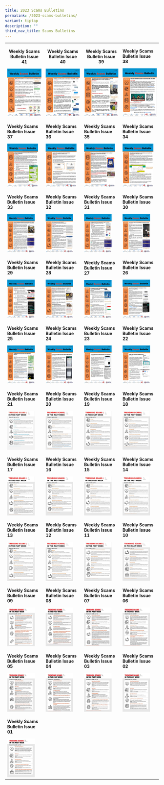 ```yaml
---
title: 2023 Scams Bulletins
permalink: /2023-scams-bulletins/
variant: tiptap
description: ""
third_nav_title: Scams Bulletins
---
```

<table style="minWidth: 100px">
<colgroup>
<col>
<col>
<col>
<col>
</colgroup>
<tbody>
<tr>
<th rowspan="1" colspan="1">
<p><strong>Weekly Scams Bulletin Issue 41</strong>
</p><a class="isomer-image-wrapper" href="/files/2023%20Scams%20Bulletins/Dec%202023/WSB_Issue_41__29_Dec__final.pdf"><img style="width: 100%;" height="auto" width="100%" alt="" src="/images/Scams Bulletin Covers/2023 Bulletin Cover/2023_WSB_41.jpg"></a>
</th>
<th rowspan="1" colspan="1">
<p><strong>Weekly Scams Bulletin Issue 40</strong>
</p><a class="isomer-image-wrapper" href="/files/2023%20Scams%20Bulletins/Dec%202023/WSB_Issue_40__22_Dec_.pdf"><img style="width: 100%;" height="auto" width="100%" alt="" src="/images/Scams Bulletin Covers/2023 Bulletin Cover/2023_WSB_40.jpg"></a>
</th>
<th rowspan="1" colspan="1">
<p><strong>Weekly Scams Bulletin Issue 39</strong>
</p><a class="isomer-image-wrapper" href="/files/2023%20Scams%20Bulletins/Dec%202023/WSB_Issue_39__15_Dec_.pdf"><img style="width: 100%;" height="auto" width="100%" alt="" src="/images/Scams Bulletin Covers/2023 Bulletin Cover/2023_WSB_39.jpg"></a>
</th>
<td rowspan="1" colspan="1">
<p><strong>Weekly Scams Bulletin Issue 38</strong>
</p><a class="isomer-image-wrapper" href="/files/2023%20Scams%20Bulletins/Dec%202023/WSB_Issue_38__8_Dec_.pdf"><img style="width: 100%;" height="auto" width="100%" alt="" src="/images/Scams Bulletin Covers/2023 Bulletin Cover/2023_WSB_38.jpg"></a>
</td>
</tr>
<tr>
<td rowspan="1" colspan="1">
<p><strong>Weekly Scams Bulletin Issue 37</strong>
</p><a class="isomer-image-wrapper" href="/files/2023%20Scams%20Bulletins/Dec%202023/WSB_Issue_37__1_Dec_.pdf"><img style="width: 90%;" height="auto" width="100%" alt="" src="/images/Scams Bulletin Covers/2023 Bulletin Cover/2023_WSB_37.jpg"></a>
</td>
<td rowspan="1" colspan="1">
<p><strong>Weekly Scams Bulletin Issue 36</strong>
</p><a class="isomer-image-wrapper" href="/files/2023%20Scams%20Bulletins/Nov%202023/WSB_Issue_36.pdf"><img style="width: 90%;" height="auto" width="100%" alt="" src="/images/Scams Bulletin Covers/2023 Bulletin Cover/2023_WSB_36.jpg"></a>
</td>
<td rowspan="1" colspan="1">
<p><strong>Weekly Scams Bulletin Issue 35</strong>
</p><a class="isomer-image-wrapper" href="/files/2023%20Scams%20Bulletins/Nov%202023/WSB_Issue_35.pdf"><img style="width: 90%;" height="auto" width="100%" alt="" src="/images/Scams Bulletin Covers/2023 Bulletin Cover/2023_WSB_35.jpg"></a>
</td>
<td rowspan="1" colspan="1">
<p><strong>Weekly Scams Bulletin Issue 34</strong>
</p><a class="isomer-image-wrapper" href="/files/2023%20Scams%20Bulletins/Nov%202023/WSB_Issue_34_EngMdnMlyTml__10_Nov_.pdf"><img style="width: 90%;" height="auto" width="100%" alt="" src="/images/Scams Bulletin Covers/2023 Bulletin Cover/2023_WSB_34.jpg"></a>
</td>
</tr>
<tr>
<td rowspan="1" colspan="1">
<p><strong>Weekly Scams Bulletin Issue 33</strong>
</p><a class="isomer-image-wrapper" href="/files/2023%20Scams%20Bulletins/Nov%202023/WSB_Issue_33_EngMdnMlyTml__3_Nov_.pdf"><img style="width: 80%;" height="auto" width="100%" alt="" src="/images/Scams Bulletin Covers/2023 Bulletin Cover/2023_WSB_33.jpg"></a>
</td>
<td rowspan="1" colspan="1">
<p><strong>Weekly Scams Bulletin Issue 32</strong>
</p><a class="isomer-image-wrapper" href="/files/2023%20Scams%20Bulletins/Oct%202023/WSB_Issue_32_EngMdnMlyTml__27_Oct_.pdf"><img style="width: 80%;" height="auto" width="100%" alt="" src="/images/Scams Bulletin Covers/2023 Bulletin Cover/2023_WSB_32.jpg"></a>
</td>
<td rowspan="1" colspan="1">
<p><strong>Weekly Scams Bulletin Issue 31</strong>
</p><a class="isomer-image-wrapper" href="/files/2023%20Scams%20Bulletins/Oct%202023/WSB_Issue_31_EngMdnMlyTml__20_Oct_.pdf"><img style="width: 80%;" height="auto" width="100%" alt="" src="/images/Scams Bulletin Covers/2023 Bulletin Cover/2023_WSB_31.jpg"></a>
</td>
<td rowspan="1" colspan="1">
<p><strong>Weekly Scams Bulletin Issue 30</strong>
</p><a class="isomer-image-wrapper" href="/files/2023%20Scams%20Bulletins/Oct%202023/WSB_Issue_30_EngMdnMlyTml__13_Oct_.pdf"><img style="width: 80%;" height="auto" width="100%" alt="" src="/images/Scams Bulletin Covers/2023 Bulletin Cover/2023_WSB_30.jpg"></a>
</td>
</tr>
<tr>
<td rowspan="1" colspan="1">
<p><strong>Weekly Scams Bulletin Issue 29</strong>
</p><a class="isomer-image-wrapper" href="/files/2023%20Scams%20Bulletins/Oct%202023/WSB_Issue_29__6_Oct_.pdf"><img style="width: 80%;" height="auto" width="100%" alt="" src="/images/Scams Bulletin Covers/2023 Bulletin Cover/2023_WSB_29.jpg"></a>
</td>
<td rowspan="1" colspan="1">
<p><strong>Weekly Scams Bulletin Issue 28</strong>
</p><a class="isomer-image-wrapper" href="/files/2023%20Scams%20Bulletins/Sep%202023/WSB_Issue_28_EngMdnMlyTml.pdf"><img style="width: 80%;" height="auto" width="100%" alt="" src="/images/Scams Bulletin Covers/2023 Bulletin Cover/2023_WSB_28.jpg"></a>
</td>
<td rowspan="1" colspan="1">
<p><strong>Weekly Scams Bulletin Issue 27</strong>
</p><a class="isomer-image-wrapper" href="/files/2023%20Scams%20Bulletins/Sep%202023/Weekly_Scams_Bulletin_Issue_27_EngManMlyTml.pdf"><img style="width: 80%;" height="auto" width="100%" alt="" src="/images/Scams Bulletin Covers/2023 Bulletin Cover/2023_WSB_27.jpg"></a>
</td>
<td rowspan="1" colspan="1">
<p><strong>Weekly Scams Bulletin Issue 26</strong>
</p><a class="isomer-image-wrapper" href="/files/2023%20Scams%20Bulletins/Sep%202023/Weekly_Scams_Bulletin_Issue_26__EngManMlyTml_.pdf"><img style="width: 80%;" height="auto" width="100%" alt="" src="/images/Scams Bulletin Covers/2023 Bulletin Cover/2023_WSB_26.jpg"></a>
</td>
</tr>
<tr>
<td rowspan="1" colspan="1">
<p><strong>Weekly Scams Bulletin Issue 25</strong>
</p><a class="isomer-image-wrapper" href="/files/2023%20Scams%20Bulletins/Sep%202023/WSB_Issue_25__EngManMlyTml_.pdf"><img style="width: 80%;" height="auto" width="100%" alt="" src="/images/Scams Bulletin Covers/2023 Bulletin Cover/2023_WSB_25.jpg"></a>
</td>
<td rowspan="1" colspan="1">
<p><strong>Weekly Scams Bulletin Issue 24</strong>
</p><a class="isomer-image-wrapper" href="/files/2023%20Scams%20Bulletins/Sep%202023/WSB_Issue_24_EngManMlyTam.pdf"><img style="width: 80%;" height="auto" width="100%" alt="" src="/images/Scams Bulletin Covers/2023 Bulletin Cover/2023_WSB_24.jpg"></a>
</td>
<td rowspan="1" colspan="1">
<p><strong>Weekly Scams Bulletin Issue 23</strong>
</p><a class="isomer-image-wrapper" href="/files/2023%20Scams%20Bulletins/Aug%202023/WSB_Issue_23_EngManMlyTml.pdf"><img style="width: 80%;" height="auto" width="100%" alt="" src="/images/Scams Bulletin Covers/2023 Bulletin Cover/2023_WSB_23.jpg"></a>
</td>
<td rowspan="1" colspan="1">
<p><strong>Weekly Scams Bulletin Issue 22</strong>
</p><a class="isomer-image-wrapper" href="/files/2023%20Scams%20Bulletins/Aug%202023/WSB_Issue_22_EngManMlyTml__22_Jul_4_Aug_2023_.pdf"><img style="width: 80%;" height="auto" width="100%" alt="" src="/images/Scams Bulletin Covers/2023 Bulletin Cover/2023_WSB_22.jpg"></a>
</td>
</tr>
<tr>
<td rowspan="1" colspan="1">
<p><strong>Weekly Scams Bulletin Issue 21</strong>
</p><a class="isomer-image-wrapper" href="/files/2023%20Scams%20Bulletins/Aug%202023/Weekly_Scams_Bulletin_Issue_21_EngManMlyTml__22_28_Jul_2023_.pdf"><img style="width: 80%;" height="auto" width="100%" alt="" src="/images/Scams Bulletin Covers/2023 Bulletin Cover/2023_WSB_21.jpg"></a>
</td>
<td rowspan="1" colspan="1">
<p><strong>Weekly Scams Bulletin Issue 20</strong>
</p><a class="isomer-image-wrapper" href="/files/2023%20Scams%20Bulletins/Aug%202023/Weekly_Scams_Bulletin_Issue_20_v3_2_EngManMlyTml__15_21_Jul_2023_.pdf"><img style="width: 80%;" height="auto" width="100%" alt="" src="/images/Scams Bulletin Covers/2023 Bulletin Cover/2023_WSB_20.jpg"></a>
</td>
<td rowspan="1" colspan="1">
<p><strong>Weekly Scams Bulletin Issue 19</strong>
</p><a class="isomer-image-wrapper" href="/files/2023%20Scams%20Bulletins/Jul%202023/Weekly_Scams_Bulletin_Issue_19_EngManMlyTam__8_to_14_Jul_2023_.pdf"><img style="width: 80%;" height="auto" width="100%" alt="" src="/images/Scams Bulletin Covers/2023 Bulletin Cover/2023_WSB_19.jpg"></a>
</td>
<td rowspan="1" colspan="1">
<p><strong>Weekly Scams Bulletin Issue 18</strong>
</p><a class="isomer-image-wrapper" href="/files/2023%20Scams%20Bulletins/Jul%202023/Weekly_Scams_Bulletin_Issue_18_EngChiMalTam__1_to_7_Jul_2023_.pdf"><img style="width: 80%;" height="auto" width="100%" alt="" src="/images/Scams Bulletin Covers/2023 Bulletin Cover/2023_WSB_18.jpg"></a>
</td>
</tr>
<tr>
<td rowspan="1" colspan="1">
<p><strong>Weekly Scams Bulletin Issue 17</strong>
</p><a class="isomer-image-wrapper" href="/files/2023%20Scams%20Bulletins/Jul%202023/Weekly_Scams_Bulletin_Issue_17_EngChiMalTam__24_to_30_Jun_2023_.pdf"><img style="width: 80%;" height="auto" width="100%" alt="" src="/images/Scams Bulletin Covers/2023 Bulletin Cover/2023_WSB_17.jpg"></a>
</td>
<td rowspan="1" colspan="1">
<p><strong>Weekly Scams Bulletin Issue 16</strong>
</p><a class="isomer-image-wrapper" href="/files/2023%20Scams%20Bulletins/Jul%202023/Weekly_Scams_Bulletin_Issue_16_EngChiMalTam__17_to_23_Jun_2023.pdf"><img style="width: 80%;" height="auto" width="100%" alt="" src="/images/Scams Bulletin Covers/2023 Bulletin Cover/2023_WSB_16.jpg"></a>
</td>
<td rowspan="1" colspan="1">
<p><strong>Weekly Scams Bulletin Issue 15</strong>
</p><a class="isomer-image-wrapper" href="/files/2023%20Scams%20Bulletins/Jun%202023/Weekly_Scams_Bulletin_Issue_15_v2_EngChiMalTam__10_to_16_Jun_2023_.pdf"><img style="width: 80%;" height="auto" width="100%" alt="" src="/images/Scams Bulletin Covers/2023 Bulletin Cover/2023_WSB_15.jpg"></a>
</td>
<td rowspan="1" colspan="1">
<p><strong>Weekly Scams Bulletin Issue 14</strong>
</p><a class="isomer-image-wrapper" href="/files/2023%20Scams%20Bulletins/Jun%202023/Weekly_Scams_Bulletin_Issue_14_EngChiMalTam__3_to_9_Jun_2023_.pdf"><img style="width: 80%;" height="auto" width="100%" alt="" src="/images/Scams Bulletin Covers/2023 Bulletin Cover/2023_WSB_14.jpg"></a>
</td>
</tr>
<tr>
<td rowspan="1" colspan="1">
<p><strong>Weekly Scams Bulletin Issue 13</strong>
</p><a class="isomer-image-wrapper" href="/files/2023%20Scams%20Bulletins/Jun%202023/Weekly_Scams_Bulletin_Issue_13_EngChiMalTam__27_May_to_2_Jun_2023_.pdf"><img style="width: 80%;" height="auto" width="100%" alt="" src="/images/Scams Bulletin Covers/2023 Bulletin Cover/2023_WSB_13.jpg"></a>
</td>
<td rowspan="1" colspan="1">
<p><strong>Weekly Scams Bulletin Issue 12</strong>
</p><a class="isomer-image-wrapper" href="/files/2023%20Scams%20Bulletins/Jun%202023/Weekly_Scams_Bulletin_Issue_12_EngChiMalTam__20_to_26_May_2023_.pdf"><img style="width: 80%;" height="auto" width="100%" alt="" src="/images/Scams Bulletin Covers/2023 Bulletin Cover/2023_WSB_12.jpg"></a>
</td>
<td rowspan="1" colspan="1">
<p><strong>Weekly Scams Bulletin Issue 11</strong>
</p><a class="isomer-image-wrapper" href="/files/2023%20Scams%20Bulletins/Jun%202023/Weekly_Scams_Bulletin_Issue_11__finalised_copy_.pdf"><img style="width: 80%;" height="auto" width="100%" alt="" src="/images/Scams Bulletin Covers/2023 Bulletin Cover/2023_WSB_11.jpg"></a>
</td>
<td rowspan="1" colspan="1">
<p><strong>Weekly Scams Bulletin Issue 10</strong>
</p><a class="isomer-image-wrapper" href="/files/2023%20Scams%20Bulletins/May%202023/Weekly_Scams_Bulletin_Issue_10_EngChiMalTam__6_to_12_May_2023_.pdf"><img style="width: 80%;" height="auto" width="100%" alt="" src="/images/Scams Bulletin Covers/2023 Bulletin Cover/2023_WSB_10.jpg"></a>
</td>
</tr>
<tr>
<td rowspan="1" colspan="1">
<p><strong>Weekly Scams Bulletin Issue 09</strong>
</p><a class="isomer-image-wrapper" href="/files/2023%20Scams%20Bulletins/May%202023/Weekly_Scams_Bulletin_09.pdf"><img style="width: 80%;" height="auto" width="100%" alt="" src="/images/Scams Bulletin Covers/2023 Bulletin Cover/2023_WSB_09.jpg"></a>
</td>
<td rowspan="1" colspan="1">
<p><strong>Weekly Scams Bulletin Issue 08</strong>
</p><a class="isomer-image-wrapper" href="/files/2023%20Scams%20Bulletins/May%202023/Weekly_Scams_Bulletin_08.pdf"><img style="width: 80%;" height="auto" width="100%" alt="" src="/images/Scams Bulletin Covers/2023 Bulletin Cover/2023_WSB_08.jpg"></a>
</td>
<td rowspan="1" colspan="1">
<p><strong>Weekly Scams Bulletin Issue 07</strong>
</p><a class="isomer-image-wrapper" href="/files/2023%20Scams%20Bulletins/May%202023/Weekly_Scams_Bulletin_07.pdf"><img style="width: 80%;" height="auto" width="100%" alt="" src="/images/Scams Bulletin Covers/2023 Bulletin Cover/2023_WSB_07.jpg"></a>
</td>
<td rowspan="1" colspan="1">
<p><strong>Weekly Scams Bulletin Issue 06</strong>
</p><a class="isomer-image-wrapper" href="/files/2023%20Scams%20Bulletins/Apr%202023/Weekly_Scams_Bulletin_06.pdf"><img style="width: 80%;" height="auto" width="100%" alt="" src="/images/Scams Bulletin Covers/2023 Bulletin Cover/2023_WSB_06.jpg"></a>
</td>
</tr>
<tr>
<td rowspan="1" colspan="1">
<p><strong>Weekly Scams Bulletin Issue 05</strong>
</p><a class="isomer-image-wrapper" href="/files/2023%20Scams%20Bulletins/Apr%202023/Weekly_Scams_Bulletin_05.pdf"><img style="width: 80%;" height="auto" width="100%" alt="" src="/images/Scams Bulletin Covers/2023 Bulletin Cover/2023_WSB_05.jpg"></a>
</td>
<td rowspan="1" colspan="1">
<p><strong>Weekly Scams Bulletin Issue 04</strong>
</p><a class="isomer-image-wrapper" href="/files/2023%20Scams%20Bulletins/Apr%202023/Weekly_Scams_Bulletin_04.pdf"><img style="width: 80%;" height="auto" width="100%" alt="" src="/images/Scams Bulletin Covers/2023 Bulletin Cover/2023_WSB_04.jpg"></a>
</td>
<td rowspan="1" colspan="1">
<p><strong>Weekly Scams Bulletin Issue 03</strong>
</p><a class="isomer-image-wrapper" href="/files/2023%20Scams%20Bulletins/Apr%202023/Weekly_Scams_Bulletin_03.pdf"><img style="width: 80%;" height="auto" width="100%" alt="" src="/images/Scams Bulletin Covers/2023 Bulletin Cover/2023_WSB_03.jpg"></a>
</td>
<td rowspan="1" colspan="1">
<p><strong>Weekly Scams Bulletin Issue 02</strong>
</p><a class="isomer-image-wrapper" href="/files/2023%20Scams%20Bulletins/Mar%202023/Weekly_Scams_Bulletin_02.pdf"><img style="width: 80%;" height="auto" width="100%" alt="" src="/images/Scams Bulletin Covers/2023 Bulletin Cover/2023_WSB_02.jpg"></a>
</td>
</tr>
<tr>
<td rowspan="1" colspan="1">
<p><strong>Weekly Scams Bulletin Issue 01</strong>
</p><a class="isomer-image-wrapper" href="/files/2023%20Scams%20Bulletins/Mar%202023/Weekly_Scams_Bulletin_01.pdf"><img style="width: 80%;" height="auto" width="100%" alt="" src="/images/Scams Bulletin Covers/2023 Bulletin Cover/2023_WSB_01.jpg"></a>
</td>
<td rowspan="1" colspan="1">
<p></p>
</td>
<td rowspan="1" colspan="1">
<p></p>
</td>
<td rowspan="1" colspan="1">
<p></p>
</td>
</tr>
</tbody>
</table>
<p></p>